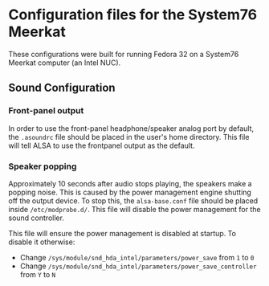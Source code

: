 
# Configuration files for the System76 Meerkat

These configurations were built for running Fedora 32 on a System76 Meerkat computer (an Intel NUC).

## Sound Configuration

### Front-panel output

In order to use the front-panel headphone/speaker analog port by default, the `.asoundrc` file should be placed in the user's home directory.
This file will tell ALSA to use the frontpanel output as the default.

### Speaker popping

Approximately 10 seconds after audio stops playing, the speakers make a popping noise.
This is caused by the power management engine shutting off the output device.
To stop this, the `alsa-base.conf` file should be placed inside `/etc/modprobe.d/`.
This file will disable the power management for the sound controller.

This file will ensure the power management is disabled at startup.
To disable it otherwise:

* Change `/sys/module/snd_hda_intel/parameters/power_save` from `1` to `0`
* Change `/sys/module/snd_hda_intel/parameters/power_save_controller` from `Y` to `N`
